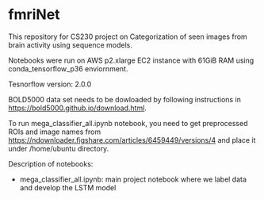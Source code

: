 # fmriNet

This repository for CS230 project on Categorization of seen images from brain activity using sequence models.

Notebooks were run on AWS p2.xlarge EC2 instance with 61GiB RAM using conda_tensorflow_p36 enviornment.

Tesnorflow version: 2.0.0

BOLD5000 data set needs to be dowloaded by following instructions in https://bold5000.github.io/download.html.

To run mega_classifier_all.ipynb notebook, you need to get preprocessed ROIs and image names from https://ndownloader.figshare.com/articles/6459449/versions/4 and place it under /home/ubuntu directory.

Description of notebooks:

- mega_classifier_all.ipynb: main project notebook where we label data and develop the LSTM model
